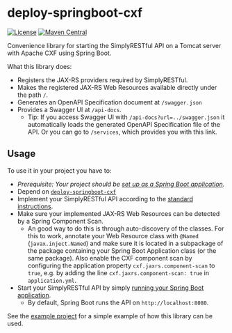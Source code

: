 # deploy-springboot-cxf
[![License](https://img.shields.io/badge/License-Apache%202.0-blue.svg?style=plastic)](https://opensource.org/licenses/Apache-2.0)
[![Maven Central](https://maven-badges.herokuapp.com/maven-central/com.github.arucard21.simplyrestful/deploy-springboot-cxf/badge.svg?style=plastic)](https://maven-badges.herokuapp.com/maven-central/com.github.arucard21.simplyrestful/deploy-springboot-cxf)

Convenience library for starting the SimplyRESTful API on a Tomcat server with Apache CXF using Spring Boot.

What this library does:
* Registers the JAX-RS providers required by SimplyRESTful.
* Makes the registered JAX-RS Web Resources available directly under the path `/`.
* Generates an OpenAPI Specification document at `/swagger.json`
* Provides a Swagger UI at `/api-docs`. 
    * Tip: If you access Swagger UI with `/api-docs?url=../swagger.json` it automatically loads the generated OpenAPI Specification file of the API. Or you can go to `/services`, which provides you with this link.

## Usage
To use it in your project you have to:
* *Prerequisite: Your project should be [set up as a Spring Boot application](https://docs.spring.io/spring-boot/docs/current/reference/html/).* 
* Depend on [`deploy-springboot-cxf`](https://search.maven.org/artifact/com.github.arucard21.simplyrestful/deploy-springboot-cxf/)
* Implement your SimplyRESTful API according to the [standard instructions](/SimplyRESTful#usage).
* Make sure your implemented JAX-RS Web Resources can be detected by a Spring Component Scan.
    * An good way to do this is through auto-discovery of the classes. For this to work, annotate your Web Resource class with `@Named` (`javax.inject.Named`) and make sure it is located in a subpackage of the package containing your Spring Boot Application class (or the same package). Also enable the CXF component scan by configuring the application property `cxf.jaxrs.component-scan` to `true`, e.g. by adding the line `cxf.jaxrs.component-scan: true` in `application.yml`.
* Start your SimplyRESTful API by simply [running your Spring Boot application](https://docs.spring.io/spring-boot/docs/current/reference/html/#using-boot-running-your-application).
    * By default, Spring Boot runs the API on `http://localhost:8080`.

See the [example project](/examples/springboot-cxf) for a simple example of how this library can be used.
